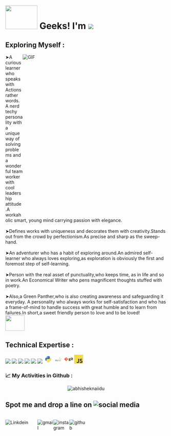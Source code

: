 # <img src="https://media0.giphy.com/media/3o7aCQ8mfzu4ltK0lG/200w.webp?cid=ecf05e47b7lff8znzl569baqlarveq9775zko971dq4vnr94&rid=200w.webp" width="100 px" height="74px"/>  Geeks! I'm <img src="https://www.freelogodesign.org/file/app/client/thumb/f7cb54a5-4f28-4d02-afd0-4f7142e391d1_200x200.png?1599502808506"/>

## Exploring Myself : 

<img align="right" alt="GIF" src="https://media.giphy.com/media/j0MktH0wmO0U4XVUAx/giphy.gif" width="450" height="500" />
➤A curious learner who speaks with Actions rather words.A nerd techy personality with a unique way of solving problems and a wonderful team worker with cool leadership attitude.A workaholic smart, young mind carrying passion with elegance.
<br><br>
➤Defines works with uniqueness and decorates them with creativity.Stands out from the crowd by perfectionism.As precise and sharp as the sweep-hand.
<br><br>
➤An adventurer who has a habit of exploring around.An admired self-learner who always loves exploring,as exploration is obviously the first and foremost step of self-learning.
<br><br>
➤Person with the real asset of punctuality,who keeps time, as in life and so in work.An Economical Writer who pens magnificent thoughts stuffed with poetry.
<br><br>
➤Also,a Green Panther,who is also creating awareness and safeguarding it everyday.
A personality who always works for self-satisfaction and who has a frame-of-mind to handle success with great humble and to learn from failures.In short,a sweet friendly person to love and to be loved! <br/> <img src="https://media0.giphy.com/media/ftYRPfRi49c0CFjPen/200w.webp?cid=ecf05e47vwyma4ampeqxshlh7bawvge33dw7r9tak8fzu4jt&rid=200w.webp" width="60 px" height="48 px" /> 


## Technical Expertise :

<code><img height="28" src="https://www.drupal.org/files/project-images/bootstrap-stack.png"></code>
<code><img height="28" src="https://hackr.io/tutorials/learn-html-5/logo/logo-html-5?ver=1587977020"></code>
<code><img height="28" src="https://upload.wikimedia.org/wikipedia/commons/thumb/d/d5/CSS3_logo_and_wordmark.svg/1200px-CSS3_logo_and_wordmark.svg.png"></code>
<code><img height="28" src="https://cms-assets.tutsplus.com/uploads/users/1251/posts/31701/preview_image/php-tutsplus.png"></code>
<code><img height="28" src="https://www.freepngimg.com/thumb/java/5-2-java-png-clipart-thumb.png"></code>
<code><img height="28" src="https://www.pinclipart.com/picdir/middle/396-3965857_c-c-programming-language-logo-clipart.png"></code>
<code><img height="28" src="https://raw.githubusercontent.com/github/explore/80688e429a7d4ef2fca1e82350fe8e3517d3494d/topics/python/python.png"></code>
<code><img height="28" src="https://raw.githubusercontent.com/github/explore/80688e429a7d4ef2fca1e82350fe8e3517d3494d/topics/mysql/mysql.png"></code>
<code><img height="28" src="https://raw.githubusercontent.com/github/explore/80688e429a7d4ef2fca1e82350fe8e3517d3494d/topics/git/git.png"></code>
<code><img height="28" src="https://raw.githubusercontent.com/github/explore/80688e429a7d4ef2fca1e82350fe8e3517d3494d/topics/javascript/javascript.png"></code>

### 📈 My Activities in Github : 
<p align="center"> <img src="https://github-readme-stats.vercel.app/api?username=Jayanthi-T&show_icons=true&theme=gotham" alt="abhisheknaiidu" />


## Spot me and drop a line on <img alt="social media" src="https://media1.giphy.com/media/IhIdF3UblqYRdLtNOt/200w.webp?cid=ecf05e47289d61f356268924b2dd55b64b043d96dfafb97f&rid=200w.webp" width="40px" >

<br>

<a href="https://www.linkedin.com/in/jayanthi-t-864202192/" target="_blank">
  <img align="left" alt="Linkdein " width="100px" height="100px" src="https://i.pinimg.com/originals/d3/3b/d9/d33bd9baa83a336184055c07dc8ccaa8.gif" />  
</a>
<a href="mailto:jayanthit2112@gmail.com" target="_blank">
  <img align="left" alt="gmail "  width="50px" src="https://media2.giphy.com/media/YmhqSIaLh82K5lTEW5/200w.webp?cid=ecf05e47xzh89tk19fmbza0cuyhcp2lcj41jsm4e8p4ngbfc&rid=200w.webp" /> 
</a>
<a href="https://www.instagram.com/jaya_sisters/?hl=en" target="_blank">
  <img align="left" alt=" instagram" width="50px" height="50 px" src="https://media4.giphy.com/media/QWpK88H1g9PtmtQly1/200w.webp?cid=ecf05e47eadyykbebm4ecmviph8lgo8pc9ef80jmc3pxu1rl&rid=200w.webp" /> 
</a>
<a href="https://github.com/Jayanthi-T" target="_blank"> 
  <img align="left" alt="github " width="50px" src="https://media2.giphy.com/media/KzJkzjggfGN5Py6nkT/200.webp?cid=ecf05e472so75bua8d9xhpubbfle4kknyejfbfo5gnafiv0i&rid=200.webp" />
</a>
<br/> 

